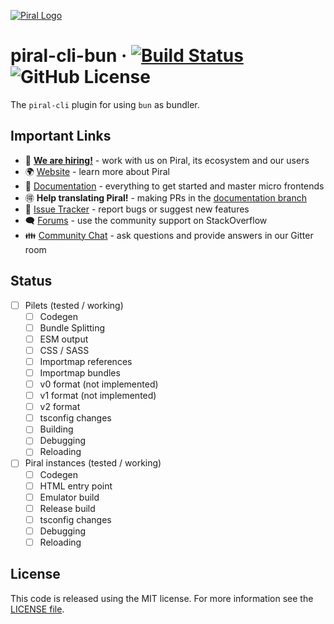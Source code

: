 [![Piral Logo](https://github.com/smapiot/piral/raw/main/docs/assets/logo.png)](https://piral.io)

# piral-cli-bun &middot; [![Build Status](https://smapiot.visualstudio.com/piral-pipelines/_apis/build/status/smapiot.piral-cli-bun?branchName=develop)](https://smapiot.visualstudio.com/piral-pipelines/_build/latest?definitionId=104&branchName=develop) ![GitHub License](https://img.shields.io/badge/license-MIT-blue.svg)

The `piral-cli` plugin for using `bun` as bundler.

## Important Links

* 📢 **[We are hiring!](https://smapiot.com/jobs)** - work with us on Piral, its ecosystem and our users
* 🌍 [Website](https://piral.io/) - learn more about Piral
* 📖 [Documentation](https://docs.piral.io/) - everything to get started and master micro frontends
* 🉐 **Help translating Piral!** - making PRs in the [documentation branch](https://github.com/smapiot/piral/tree/documentation)
* 🐞 [Issue Tracker](https://github.com/smapiot/piral/issues) - report bugs or suggest new features
* 🗨  [Forums](https://stackoverflow.com/questions/tagged/piral) - use the community support on StackOverflow
* 👪 [Community Chat](https://gitter.im/piral-io/community) - ask questions and provide answers in our Gitter room

## Status

- [ ] Pilets (tested / working)
    - [ ] Codegen
    - [ ] Bundle Splitting
    - [ ] ESM output
    - [ ] CSS / SASS
    - [ ] Importmap references
    - [ ] Importmap bundles
    - [ ] v0 format (not implemented)
    - [ ] v1 format (not implemented)
    - [ ] v2 format
    - [ ] tsconfig changes
    - [ ] Building
    - [ ] Debugging
    - [ ] Reloading
- [ ] Piral instances (tested / working)
    - [ ] Codegen
    - [ ] HTML entry point
    - [ ] Emulator build
    - [ ] Release build
    - [ ] tsconfig changes
    - [ ] Debugging
    - [ ] Reloading

## License

This code is released using the MIT license. For more information see the [LICENSE file](LICENSE).
